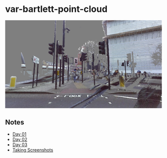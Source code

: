 # var-bartlett-point-cloud

![](doc/point-cloud.jpg)

## Notes

- [Day 01](Day01.md)
- [Day 02](Day02.md)
- [Day 03](Day03.md)
- [Taking Screenshots](Screenshots.md)

